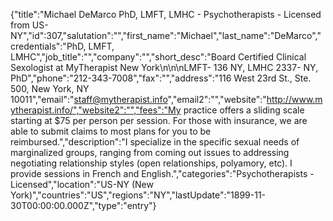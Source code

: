 {"title":"Michael DeMarco PhD, LMFT, LMHC - Psychotherapists - Licensed from US-NY","id":307,"salutation":"","first_name":"Michael","last_name":"DeMarco","credentials":"PhD, LMFT, LMHC","job_title":"","company":"","short_desc":"Board Certified Clinical Sexologist at MyTherapist New York\n\n\nLMFT- 136 NY, LMHC 2337- NY, PhD","phone":"212-343-7008","fax":"","address":"116 West 23rd St., Ste. 500, New York, NY 10011","email":"staff@mytherapist.info","email2":"","website":"http://www.mytherapist.info/","website2":"","fees":"My practice offers a sliding scale starting at $75 per person per session. For those with insurance, we are able to submit claims to most plans for you to be reimbursed.","description":"I specialize in the specific sexual needs of marginalized groups, ranging from coming out issues to addressing negotiating relationship styles (open relationships, polyamory, etc). I provide sessions in French and English.","categories":"Psychotherapists - Licensed","location":"US-NY (New York)","countries":"US","regions":"NY","lastUpdate":"1899-11-30T00:00:00.000Z","type":"entry"}
